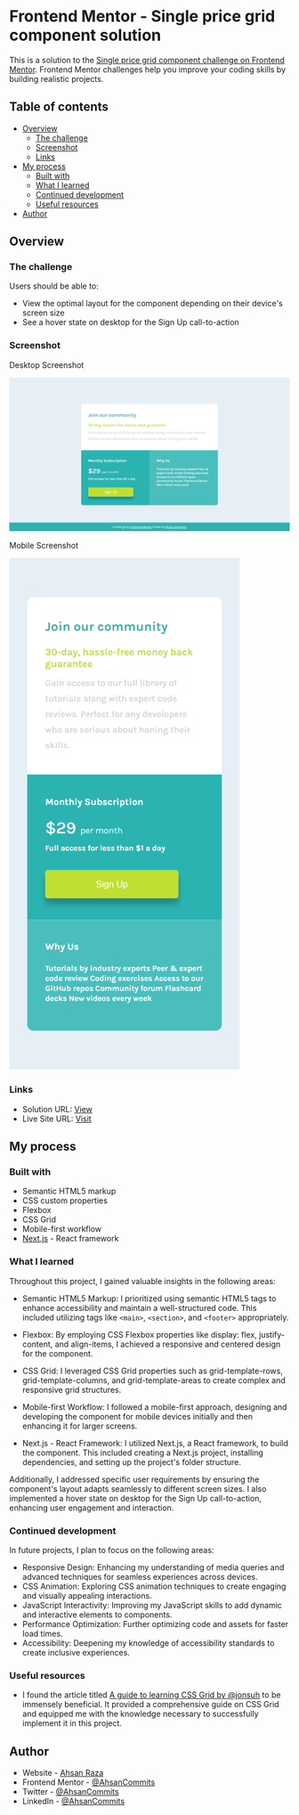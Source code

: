 # Frontend Mentor - Single price grid component solution

This is a solution to the [Single price grid component challenge on Frontend Mentor](https://www.frontendmentor.io/challenges/single-price-grid-component-5ce41129d0ff452fec5abbbc). Frontend Mentor challenges help you improve your coding skills by building realistic projects.

## Table of contents

- [Overview](#overview)
  - [The challenge](#the-challenge)
  - [Screenshot](#screenshot)
  - [Links](#links)
- [My process](#my-process)
  - [Built with](#built-with)
  - [What I learned](#what-i-learned)
  - [Continued development](#continued-development)
  - [Useful resources](#useful-resources)
- [Author](#author)

## Overview

### The challenge

Users should be able to:

- View the optimal layout for the component depending on their device's screen size
- See a hover state on desktop for the Sign Up call-to-action

### Screenshot

Desktop Screenshot

![](/public/screencapture-desktop.png)

Mobile Screenshot

![](/public/screencapture-mobile.png)

### Links

- Solution URL: [View](https://www.frontendmentor.io/solutions/responsive-single-price-grid-component-using-css-grid-and-nextjs-hH_SBJj-io)
- Live Site URL: [Visit](https://single-price-grid-component-one-cyan.vercel.app/)

## My process

### Built with

- Semantic HTML5 markup
- CSS custom properties
- Flexbox
- CSS Grid
- Mobile-first workflow
- [Next.js](https://nextjs.org/) - React framework

### What I learned

Throughout this project, I gained valuable insights in the following areas:

- Semantic HTML5 Markup: I prioritized using semantic HTML5 tags to enhance accessibility and maintain a well-structured code. This included utilizing tags like `<main>`, `<section>`, and `<footer>` appropriately.

- Flexbox: By employing CSS Flexbox properties like display: flex, justify-content, and align-items, I achieved a responsive and centered design for the component.

- CSS Grid: I leveraged CSS Grid properties such as grid-template-rows, grid-template-columns, and grid-template-areas to create complex and responsive grid structures.

- Mobile-first Workflow: I followed a mobile-first approach, designing and developing the component for mobile devices initially and then enhancing it for larger screens.

- Next.js - React Framework: I utilized Next.js, a React framework, to build the component. This included creating a Next.js project, installing dependencies, and setting up the project's folder structure.

Additionally, I addressed specific user requirements by ensuring the component's layout adapts seamlessly to different screen sizes. I also implemented a hover state on desktop for the Sign Up call-to-action, enhancing user engagement and interaction.

### Continued development

In future projects, I plan to focus on the following areas:

- Responsive Design: Enhancing my understanding of media queries and advanced techniques for seamless experiences across devices.
- CSS Animation: Exploring CSS animation techniques to create engaging and visually appealing interactions.
- JavaScript Interactivity: Improving my JavaScript skills to add dynamic and interactive elements to components.
- Performance Optimization: Further optimizing code and assets for faster load times.
- Accessibility: Deepening my knowledge of accessibility standards to create inclusive experiences.

### Useful resources

- I found the article titled [A guide to learning CSS Grid by @jonsuh](https://learncssgrid.com/) to be immensely beneficial. It provided a comprehensive guide on CSS Grid and equipped me with the knowledge necessary to successfully implement it in this project.

## Author

- Website - [Ahsan Raza](https://ahsancommits.github.io/)
- Frontend Mentor - [@AhsanCommits](https://www.frontendmentor.io/profile/AhsanCommits)
- Twitter - [@AhsanCommits](https://www.twitter.com/AhsanCommits)
- LinkedIn - [@AhsanCommits](https://www.linkedin.com/in/AhsanCommits/)
